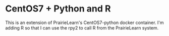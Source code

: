 # CentOS7 + Python and R

This is an extension of PrairieLearn's CentOS7-python docker container. I'm adding R so that I can use the rpy2 to call R from the PrairieLearn system. 